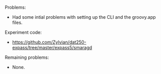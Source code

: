 Problems:
- Had some intial problems with setting up the CLI and the groovy.app files.

Experiment code:
- https://github.com/Zylvian/dat250-expass/tree/master/expass5/smaragd

Remaining problems:
- None.
